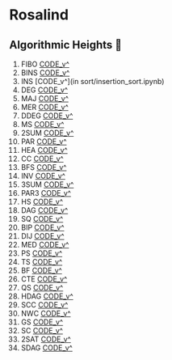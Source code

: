 # Rosalind

## Algorithmic Heights :wrench:

  1. FIBO  [CODE_v^](fibonacci/fibonaccinumbers.ipynb)
  2. BINS  [CODE_v^](binary_search/binarysearch.ipynb)
  3. INS   [CODE_v^](in sort/insertion_sort.ipynb)
  4. DEG   [CODE_v^](degree/degree2.ipynb)
  5. MAJ   [CODE_v^](majority_element/maj.ipynb)
  6. MER   [CODE_v^](merge_sort/merge_s.ipynb)
  7. DDEG  [CODE_v^](doubled/doubld.ipynb)
  8. MS    [CODE_v^](ms/ms.ipynb)
  9. 2SUM  [CODE_v^](2sum/2sum.ipynb)
  10. PAR  [CODE_v^](partial_sort/port_sort.ipynb)
  11. HEA  [CODE_v^](bheap/bheap.ipynb)
  12. CC   [CODE_v^](fibonacci/fibonaccinumbers.ipynb)
  13. BFS  [CODE_v^](bfs/BFS.ipynb)
  14. INV  [CODE_v^](inversions/inv.ipynb)
  15. 3SUM [CODE_v^](3sum/3sum2.ipynb)
  16. PAR3 [CODE_v^](partition/part2.ipynb)
  17. HS   [CODE_v^](heap_sort/h_sort.ipynb)
  18. DAG  [CODE_v^](dag/dag4.ipynb)
  19. SQ   [CODE_v^](sqrgraph/sqrgraph.ipynb)
  20. BIP  [CODE_v^](bip/bip2.ipynb)
  21. DIJ  [CODE_v^](dij/dij6.ipynb)
  22. MED  [CODE_v^](med/med.ipynb)
  23. PS   [CODE_v^](partial_sort/port_sort.ipynb)
  24. TS   [CODE_v^](ts/ts.ipynb)
  25. BF   [CODE_v^](bf/bf.ipynb)
  26. CTE  [CODE_v^](cte/cte4.ipynb)
  27. QS   [CODE_v^](qs/qs.ipynb)
  28. HDAG [CODE_v^](ham/ham3.ipynb)
  29. SCC  [CODE_v^](scc/scc.ipynb)
  30. NWC  [CODE_v^](nwc/nwc2.ipynb)
  31. GS   [CODE_v^](gsink/gsink.ipynb)
  32. SC   [CODE_v^](sc/sc5.ipynb)
  33. 2SAT [CODE_v^](2sat/21sat3.ipynb)
  34. SDAG [CODE_v^](sdag/sdag2.ipynb)
